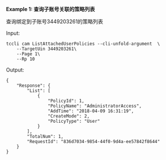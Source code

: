 **Example 1: 查询子账号关联的策略列表**

查询绑定到子账号3449203261的策略列表

Input: 

```
tccli cam ListAttachedUserPolicies --cli-unfold-argument  \
    --TargetUin 3449203261\
    --Page 1\
    --Rp 10
```

Output: 
```
{
    "Response": {
        "List": [
            {
                "PolicyId": 1,
                "PolicyName": "AdministratorAccess",
                "AddTime": "2018-04-09 16:31:19",
                "CreateMode": 2,
                "PolicyType": "User"
            }
        ],
        "TotalNum": 1,
        "RequestId": "836d7034-9854-44f0-9d4a-ee57842f8644"
    }
}
```

